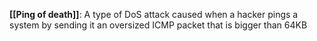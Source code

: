 **[[Ping of death]]**: A type of DoS attack caused when a hacker pings a system by sending it an oversized ICMP packet that is bigger than 64KB